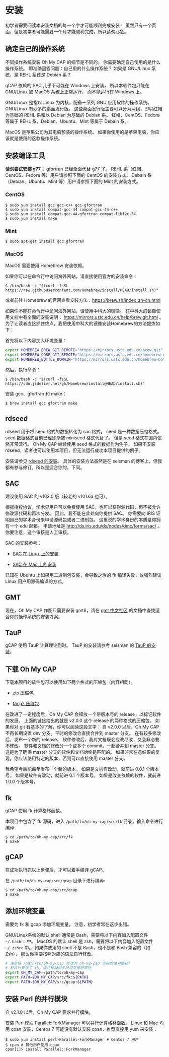 # 安装

初学者需要阅读本安装文档的每一个字才可能顺利完成安装！
虽然只有一个页面，但是初学者可能需要一个月才能顺利完成，所以请勿心急。

## 确定自己的操作系统

不同操作系统安装 Oh My CAP 的细节是不同的。
你需要确定自己使用的是什么操作系统。
即准确回答问题：自己用的什么操作系统？
如果是 GNU/Linux 系统，是 REHL 系还是 Debian 系？

gCAP 依赖的 SAC 几乎不可能在 Windows 上安装，
所以本软件包只能在 GNU/Linux 或 MacOS 系统上正常运行，
而不能运行在 Windows 上。

GNU/Linux 是指以 Linux 为内核，配备一系列 GNU 应用软件的操作系统。
GNU/Linux 有众多的桌面发行版。
这些桌面发行版主要可以分为两组，即以红帽为基础的 REHL 系和以 Debian 为基础的 Debian 系。
红帽、CentOS、Fedora 等属于 REHL 系，Debian、Ubuntu、Mint 等属于 Debain 系。

MacOS 是苹果公司为其电脑预装的操作系统。
如果你使用的是苹果电脑，你应该就是使用的这款操作系统。

## 安装编译工具

**请勿尝试安装 g77！**
gfortran 已经全面代替 g77 了。
REHL 系（红帽、CentOS、Fedora 等）用户请参照下面的 CentOS 的安装方式。
Debain 系（Debian、Ubuntu、Mint 等）用户请参照下面的 Mint 的安装方式。

### CentOS

```shell
$ sudo yum install gcc gcc-c++ gcc-gfortran
$ sudo yum install compat-gcc-44 compat-gcc-44-c++
$ sudo yum install compat-gcc-44-gfortran compat-libf2c-34
$ sudo yum install make
```

### Mint

```shell
$ sudo apt-get install gcc gfortran
```

### MacOS

MacOS 需要使用 Homebrew 安装依赖。

如果你可以在命令行中访问海外网站，请直接使用官方的安装命令：

```shell
$ /bin/bash -c "$(curl -fsSL https://raw.githubusercontent.com/Homebrew/install/HEAD/install.sh)"
```

或者前往 Homebrew 的官网查看安装方法：https://brew.sh/index_zh-cn.html

如果你不能在命令行中访问海外网站，请使用中科大的镜像。
在中科大的镜像使用文档中有全面的安装说明：
https://mirrors.ustc.edu.cn/help/brew.git.html
。
为了让读者直接抓住终点，我把使用中科大的镜像安装Homebrew的方法提炼如下：

首先将以下内容加入环境变量：

```bash
export HOMEBREW_BREW_GIT_REMOTE="https://mirrors.ustc.edu.cn/brew.git"
export HOMEBREW_CORE_GIT_REMOTE="https://mirrors.ustc.edu.cn/homebrew-core.git"
export HOMEBREW_BOTTLE_DOMAIN="https://mirrors.ustc.edu.cn/homebrew-bottles"
```

然后，执行命令：

```shell
$ /bin/bash -c "$(curl -fsSL https://cdn.jsdelivr.net/gh/Homebrew/install@HEAD/install.sh)"
```

安装 gcc、gfortran 和 make：
````shell
$ brew install gcc gfortran make
````

## rdseed

rdseed 用于将 seed 格式的数据转化为 sac 格式。
seed 是一种数据压缩格式。
seed 数据格式目前已经逐渐被 miniseed 格式代替了。
但是 seed 格式在国内依然非常流行。
Oh My CAP 继续使用 seed 格式的数据作为例子。
如果不安装 rdseed，读者也可以使用本项目，但无法运行成功本项目提供的例子。

安装请参见 [rdseed 的安装](http://blog.seisman.info/rdseed-install/)。
具体的安装方法虽然是在 seisman 的博客上，但我都有参与修订，所以是适合你的，下同。

## SAC

建议使用 SAC 的 v102.0 版（较老的 v101.6a 也可）。

根据授权协议，学术界用户可以免费使用 SAC，也可以获得源代码，但不被允许修改源代码和再次分发。
因此，我不能在此处向你提供 SAC。
你需要向 IRIS 证明自己的学术身份来申请源码包或者二进制包。
这里说的学术身份的本质是你拥有一个 edu 邮箱。
申请地址是 <http://ds.iris.edu/ds/nodes/dmc/forms/sac/> 。
你要注意，这个审核是人工审核。

SAC 的安装参考：

- [SAC 在 Linux 上的安装](https://seisman.github.io/SAC_Docs_zh/introduction/linux-install/)

- [SAC 在 Mac 上的安装](https://seisman.github.io/SAC_Docs_zh/introduction/macOS-install/)

已知在 Ubuntu 上如果用二进制包安装，会导致之后的 fk 编译失败，故强烈建议 Linux 用户用源码编译的方式。

## GMT

现在，Oh My CAP 作图只需要安装 gmt6，请在
[gmt 中文社区](https://docs.gmt-china.org/latest/install/)
的文档中查找适合你的操作系统的安装方案。

## TauP

gCAP 使用 TauP 计算理论到时。
TauP 的安装请参考 seisman 的 [TauP 的安装](http://blog.seisman.info/taup-install/)。

## 下载 Oh My CAP

下载本项目的软件包可以使用如下两个格式的压缩包（内容相同）。

- [zip 压缩包](https://github.com/wangliang1989/oh-my-cap/archive/v2.0.0.zip)

- [tar.gz 压缩包](https://github.com/wangliang1989/oh-my-cap/archive/v2.0.0.tar.gz)

在改进了一定程度后，Oh My CAP 会释放一个带版本号的 release，以标记软件的发展。
上面的链接给出的就是 v2.0.0 这个 release 的两种格式的压缩包。
如果你对 git 有基本的了解，你可以阅读这段文字：
自 v2.0.0 以后，Oh My CAP 不再长期设置 dev 分支。平时的修改会直接合并到 master 分支。
在有较多修改后，发布一个新的 release。
软件修改后，我对文档既会应改尽改，又会非必要不修改。
软件和文档的修改分一个或多个 commit，一起合并到 master 分支。
这是为了确保 master 分支的软件和文档始终是匹配的。
如果非常在意结果的复现，你应该使用特定的版本，否则可以直接使用 master 分支。

我希望今后能每年发布一个新的版本。
如果是文档有改动，就前进 0.0.1 个版本号。
如果是软件有改动，就前进 0.1 个版本号。
如果是改变依赖的软件，就前进 1.0.0 个版本号。

## fk

gCAP 使用 fk 计算格林函数。

本项目中包含了 fk 源码，进入 `/path/to/oh-my-cap/src/fk` 目录，输入命令进行编译:

```shell
$ cd /path/to/oh-my-cap/src/fk
$ make
```

## gCAP

在成功执行完以上步骤后，才可以着手编译 gCAP。

在 `/path/to/oh-my-cap/src/gcap` 目录下进行编译:

```shell
$ cd /path/to/oh-my-cap/src/gcap
$ make
```

## 添加环境变量

需要为 fk 和 gcap 添加环境变量。
注意，初学者常在这步出错。

GNU/Linux系统的默认 shell 通常是 Bash，需要将以下内容加入配置文件 `~/.bashrc` 中。
MacOS 的默认 shell 是 zsh，需要将以下内容加入配置文件 `~/.zshrc` 中。
如果你使用的 shell 不是 Bash，也不是和 Bash 兼容的（如 Zsh），
那么你需要按照对应的语法自行修改。

```bash
# 注意将 /path/to/oh-my-cap 修改为 oh-my-cap 实际的绝对路径!
# 若自行安装了 fk，请注释掉相关环境变量配置行
export OH_MY_CAP=/path/to/oh-my-cap
export PATH=$OH_MY_CAP/src/fk:${PATH}
export PATH=$OH_MY_CAP/src/gcap:${PATH}
```

## 安装 Perl 的并行模块

自 v2.1.0 以后，Oh My CAP 要求并行模块。

安装 Perl 模块 Parallel::ForkManager 可以并行计算格林函数。
Linux 和 Mac 均用 cpan 安装，Centos 7 可能没有默认安装 cpan，推荐直接用 yum 来安装：

```shell
$ sudo yum install perl-Parallel-ForkManager # Centos 7 用户
$ cpan # 其他用户使用 cpan
cpan[1]> install Parallel::ForkManager
```
